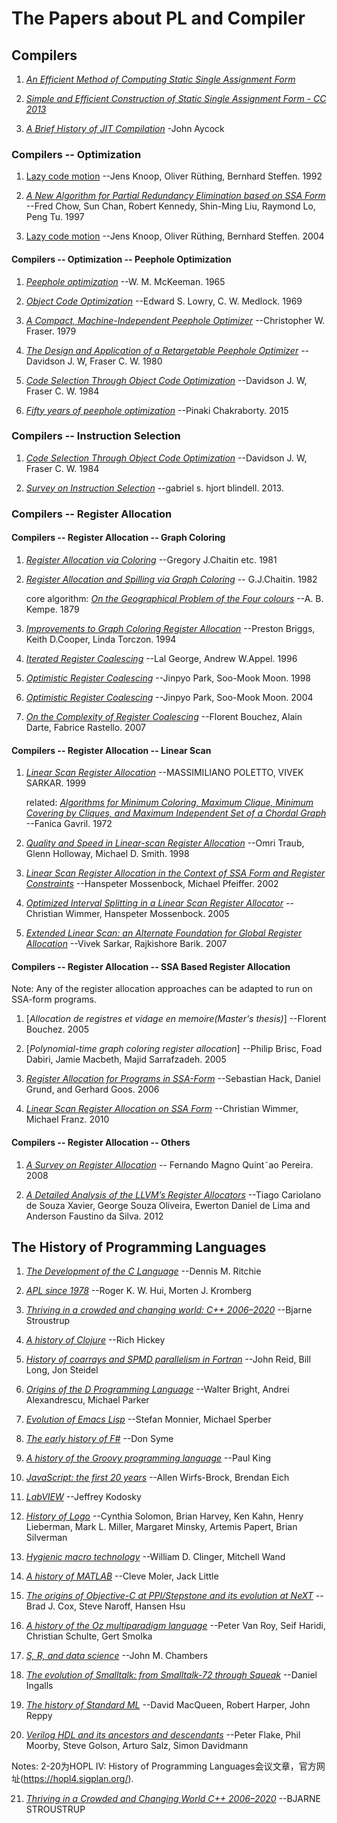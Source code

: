 # The Papers about PL and Compiler

## Compilers

1. [*An Efficient Method of Computing Static Single Assignment Form*](http://pages.cs.wisc.edu/~fischer/cs701.f08/ssa.pdf)

2. [*Simple and Efficient Construction of Static Single Assignment Form - CC 2013*](https://compilers.cs.uni-saarland.de/papers/bbhlmz13cc.pdf)

3. [*A Brief History of JIT Compilation*](http://eecs.ucf.edu/~dcm/Teaching/COT4810-Spring2011/Literature/JustInTimeCompilation.pdf) -John Aycock

### Compilers -- Optimization

1. [Lazy code motion](https://dl.acm.org/doi/10.1145/143095.143136) --Jens Knoop, Oliver Rüthing, Bernhard Steffen. 1992

2. [*A New Algorithm for Partial Redundancy Elimination based on SSA Form*](https://www.researchgate.net/publication/2460226) --Fred Chow, Sun Chan, Robert Kennedy, Shin-Ming Liu, Raymond Lo, Peng Tu. 1997

3. [Lazy code motion](https://dl.acm.org/doi/10.1145/989393.989439) --Jens Knoop, Oliver Rüthing, Bernhard Steffen. 2004

#### Compilers -- Optimization -- Peephole Optimization

1. [*Peephole optimization*](https://dl.acm.org/doi/10.1145/364995.365000) --W. M. McKeeman. 1965

2. [*Object Code Optimization*](https://dl.acm.org/doi/10.1145/362835.362838) --Edward S. Lowry, C. W. Medlock. 1969

3. [*A Compact, Machine-Independent Peephole Optimizer*](https://dl.acm.org/doi/10.1145/567752.567753) --Christopher W. Fraser. 1979

4. [*The Design and Application of a Retargetable Peephole Optimizer*](https://dl.acm.org/doi/10.1145/357094.357098) --Davidson J. W, Fraser C. W. 1980

5. [*Code Selection Through Object Code Optimization*](https://dl.acm.org/doi/10.1145/1780.1783) --Davidson J. W, Fraser C. W. 1984

6. [*Fifty years of peephole optimization*](https://www.currentscience.ac.in/Volumes/108/12/2186.pdf) --Pinaki Chakraborty. 2015

### Compilers -- Instruction Selection

1. [*Code Selection Through Object Code Optimization*](https://dl.acm.org/doi/10.1145/1780.1783) --Davidson J. W, Fraser C. W. 1984

2. [*Survey on Instruction Selection*](https://arxiv.org/ftp/arxiv/papers/1306/1306.4898.pdf) --gabriel s. hjort blindell. 2013.

### Compilers -- Register Allocation

#### Compilers -- Register Allocation -- Graph Coloring

1. [*Register Allocation via Coloring*](http://citeseerx.ist.psu.edu/viewdoc/download?doi=10.1.1.452.8606&rep=rep1&type=pdf) --Gregory J.Chaitin etc. 1981

2. [*Register Allocation and Spilling via Graph Coloring*](https://cs.gmu.edu/~white/CS640/p98-chaitin.pdf) -- G.J.Chaitin. 1982

   core algorithm: [*On the Geographical Problem of the Four colours*](https://www.jstor.org/stable/2369235?seq=1#metadata_info_tab_contents)  --A. B. Kempe. 1879

3. [*Improvements to Graph Coloring Register Allocation*](https://www.researchgate.net/publication/2392358_Improvements_to_Graph_Coloring_Register_Allocation) --Preston Briggs, Keith D.Cooper, Linda Torczon. 1994

4. [*Iterated Register Coalescing*](http://www.cse.iitm.ac.in/~krishna/courses/2012/odd-cs6013/george.pdf) --Lal George, Andrew W.Appel. 1996

5. [*Optimistic Register Coalescing*](https://ieeexplore.ieee.org/document/727246) --Jinpyo Park, Soo-Mook Moon. 1998

6. [*Optimistic Register Coalescing*](http://citeseerx.ist.psu.edu/viewdoc/download?doi=10.1.1.39.7615&rep=rep1&type=pdf) --Jinpyo Park, Soo-Mook Moon. 2004

7. [*On the Complexity of Register Coalescing*](https://hal-lara.archives-ouvertes.fr/hal-02102282/file/RR2006-15.pdf) --Florent Bouchez, Alain Darte, Fabrice Rastello. 2007

#### Compilers -- Register Allocation -- Linear Scan

1. [*Linear Scan Register Allocation*](http://web.cs.ucla.edu/~palsberg/course/cs132/linearscan.pdf) --MASSIMILIANO POLETTO, VIVEK SARKAR. 1999

   related: [*Algorithms for Minimum Coloring, Maximum Clique, Minimum Covering by Cliques, and Maximum Independent Set of a Chordal Graph*]() --Fanica Gavril. 1972

2. [*Quality and Speed in Linear-scan Register Allocation*](https://dash.harvard.edu/bitstream/handle/1/34325454/tr-21-97.pdf;jsessionid=4FF577927DA65DE17A72800864F6F27C?sequence=1)  --Omri Traub, Glenn Holloway, Michael D. Smith. 1998

3. [*Linear Scan Register Allocation in the Context of SSA Form and Register Constraints*](https://link.springer.com/content/pdf/10.1007%2F3-540-45937-5_17.pdf)  --Hanspeter Mossenbock, Michael Pfeiffer. 2002

4. [*Optimized Interval Splitting in a Linear Scan Register Allocator*](https://www.usenix.org/legacy/events/vee05/full_papers/p132-wimmer.pdf)  --Christian Wimmer, Hanspeter Mossenbock. 2005

5. [*Extended Linear Scan: an Alternate Foundation for Global Register Allocation*](http://citeseerx.ist.psu.edu/viewdoc/download?doi=10.1.1.94.4590&rep=rep1&type=pdf) --Vivek Sarkar, Rajkishore Barik. 2007

#### Compilers -- Register Allocation -- SSA Based Register Allocation

Note: Any of the register allocation approaches can be adapted to run on SSA-form programs.

1. [*Allocation de registres et vidage en memoire(Master's thesis)*] --Florent Bouchez. 2005

2. [*Polynomial-time graph coloring register allocation*]  --Philip Brisc, Foad Dabiri, Jamie Macbeth, Majid Sarrafzadeh. 2005

3. [*Register Allocation for Programs in SSA-Form*](https://compilers.cs.uni-saarland.de/papers/ssara.pdf)  --Sebastian Hack, Daniel Grund, and Gerhard Goos. 2006

4. [*Linear Scan Register Allocation on SSA Form*](http://www.christianwimmer.at/Publications/Wimmer10a/Wimmer10a.pdf)  --Christian Wimmer, Michael Franz. 2010

#### Compilers -- Register Allocation -- Others

1. [*A Survey on Register Allocation*](http://compilers.cs.ucla.edu/fernando/publications/drafts/survey.pdf)  -- Fernando Magno Quint˜ao Pereira. 2008

2. [*A Detailed Analysis of the LLVM’s Register Allocators*](https://www.researchgate.net/publication/261461454_A_Detailed_Analysis_of_the_LLVM's_Register_Allocators) --Tiago Cariolano de Souza Xavier, George Souza Oliveira, Ewerton Daniel de Lima and Anderson Faustino da Silva. 2012

## The History of Programming Languages

1. [*The Development of the C Language*](https://www.bell-labs.com/usr/dmr/www/chist.html) --Dennis M. Ritchie

2. [*APL since 1978*](https://dl.acm.org/doi/pdf/10.1145/3386319) --Roger K. W. Hui, Morten J. Kromberg

3. [*Thriving in a crowded and changing world: C++ 2006–2020*](https://dl.acm.org/doi/pdf/10.1145/3386320) --Bjarne Stroustrup

4. [*A history of Clojure*](https://dl.acm.org/doi/pdf/10.1145/3386321) --Rich Hickey

5. [*History of coarrays and SPMD parallelism in Fortran*](https://dl.acm.org/doi/pdf/10.1145/3386322) --John Reid, Bill Long, Jon Steidel

6. [*Origins of the D Programming Language*](https://dl.acm.org/doi/pdf/10.1145/3386323) --Walter Bright, Andrei Alexandrescu, Michael Parker

7. [*Evolution of Emacs Lisp*](https://dl.acm.org/doi/pdf/10.1145/3386324) --Stefan Monnier, Michael Sperber

8. [*The early history of F#*](https://dl.acm.org/doi/pdf/10.1145/3386325) --Don Syme

9. [*A history of the Groovy programming language*](https://dl.acm.org/doi/pdf/10.1145/3386326) --Paul King

10. [*JavaScript: the first 20 years*](https://dl.acm.org/doi/pdf/10.1145/3386327) --Allen Wirfs-Brock, Brendan Eich

11. [*LabVIEW*](https://dl.acm.org/doi/pdf/10.1145/3386328) --Jeffrey Kodosky

12. [*History of Logo*](https://dl.acm.org/doi/pdf/10.1145/3386329) --Cynthia Solomon, Brian Harvey, Ken Kahn, Henry Lieberman, Mark L. Miller, Margaret Minsky, Artemis Papert, Brian Silverman

13. [*Hygienic macro technology*](https://dl.acm.org/doi/pdf/10.1145/3386330) --William D. Clinger, Mitchell Wand

14. [*A history of MATLAB*](https://dl.acm.org/doi/pdf/10.1145/3386331) --Cleve Moler, Jack Little

15. [*The origins of Objective-C at PPI/Stepstone and its evolution at NeXT*](https://dl.acm.org/doi/pdf/10.1145/3386332) --Brad J. Cox, Steve Naroff, Hansen Hsu

16. [*A history of the Oz multiparadigm language*](https://dl.acm.org/doi/pdf/10.1145/3386333) --Peter Van Roy, Seif Haridi, Christian Schulte, Gert Smolka

17. [*S, R, and data science*](https://dl.acm.org/doi/pdf/10.1145/3386334) --John M. Chambers

18. [*The evolution of Smalltalk: from Smalltalk-72 through Squeak*](https://dl.acm.org/doi/pdf/10.1145/3386335) --Daniel Ingalls

19. [*The history of Standard ML*](https://dl.acm.org/doi/pdf/10.1145/3386336) --David MacQueen, Robert Harper, John Reppy

20. [*Verilog HDL and its ancestors and descendants*](https://dl.acm.org/doi/pdf/10.1145/3386337) --Peter Flake, Phil Moorby, Steve Golson, Arturo Salz, Simon Davidmann

Notes: 2-20为HOPL IV: History of Programming Languages会议文章，官方网址(https://hopl4.sigplan.org/).

21. [*Thriving in a Crowded and Changing World C++ 2006–2020*](https://www.stroustrup.com/hopl20main-p5-p-bfc9cd4--final.pdf) --BJARNE STROUSTRUP